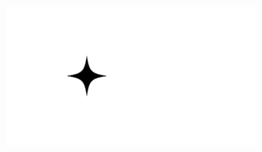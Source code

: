 
![alt text](<svg/Notes Web page-02.svg>)
<div class="page-container">

  <div class="page git" data-title="GIT" data-subtitle="Git cheat sheet" data-link="https://rishikeshvadodaria.github.io/elite-notes/git-sheet"></div>

  <div class="page aws" data-title="AWS" data-subtitle="AWS notes" data-link="https://rishikeshvadodaria.github.io/elite-notes/aws"></div>

  <div class="page network" data-title="Network" data-subtitle="Network notes" data-link="https://rishikeshvadodaria.github.io/elite-notes/network"></div>

  <div class="page extra" data-title="Extra" data-subtitle="Extra notes" data-link="https://rishikeshvadodaria.github.io/elite-notes/extrak"></div>


</div>
